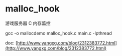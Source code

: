 # malloc_hook
游戏服务器 C 内存监控

gcc -o mallocdemo malloc_hook.c main.c -lpthread

doc: [http://www.yangxg.com/blog/2312383772.html](http://www.yangxg.com/blog/2312383772.html)
